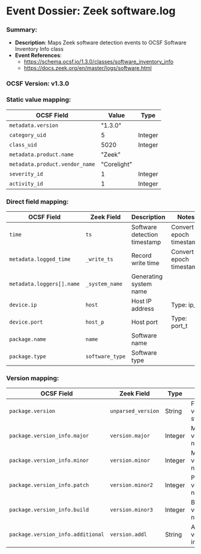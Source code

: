 # Event Dossier: Zeek software.log
### Summary:
- **Description**: Maps Zeek software detection events to OCSF Software Inventory Info class
- **Event References**:
  - https://schema.ocsf.io/1.3.0/classes/software_inventory_info
  - https://docs.zeek.org/en/master/logs/software.html

### OCSF Version: v1.3.0

### Static value mapping:
| OCSF Field                     | Value          | Type       |
|-------------------------------|----------------|------------|
| `metadata.version`            | "1.3.0"        |            |
| `category_uid`                | 5              | Integer    |
| `class_uid`                   | 5020           | Integer    |
| `metadata.product.name`       | "Zeek"         |            |
| `metadata.product.vendor_name`| "Corelight"    |            |
| `severity_id`                 | 1              | Integer    |
| `activity_id`                 | 1              | Integer    |

### Direct field mapping:
| OCSF Field                     | Zeek Field              | Description                                | Notes                      |
|-------------------------------|-------------------------|--------------------------------------------|----------------------------|
| `time`                        | `ts`                    | Software detection timestamp               | Convert to epoch timestamp |
| `metadata.logged_time`        | `_write_ts`             | Record write time                          | Convert to epoch timestamp |
| `metadata.loggers[].name`     | `_system_name`          | Generating system name                     |                            |
| `device.ip`                   | `host`                  | Host IP address                            | Type: ip_t                 |
| `device.port`                 | `host_p`                | Host port                                  | Type: port_t               |
| `package.name`                | `name`                  | Software name                              |                            |
| `package.type`                | `software_type`         | Software type                              |                            |

### Version mapping:
| OCSF Field                     | Zeek Field              | Type        | Notes                      |
|-------------------------------|-------------------------|-------------|----------------------------|
| `package.version`             | `unparsed_version`      | String      | Full version string        |
| `package.version_info.major`  | `version.major`         | Integer     | Major version number       |
| `package.version_info.minor`  | `version.minor`         | Integer     | Minor version number       |
| `package.version_info.patch`  | `version.minor2`        | Integer     | Patch version number       |
| `package.version_info.build`  | `version.minor3`        | Integer     | Build version number       |
| `package.version_info.additional` | `version.addl`      | String      | Additional version info     |

